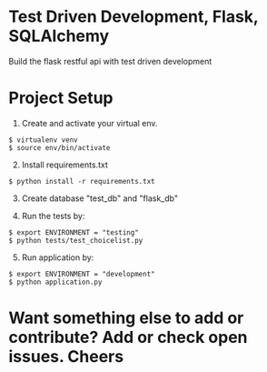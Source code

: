 # Test Driven Development, Flask, SQLAlchemy

Build the flask restful api with test driven development

# Project Setup

1. Create and activate your virtual env.
```
$ virtualenv venv
$ source env/bin/activate
```

2. Install requirements.txt
```
$ python install -r requirements.txt
```

3. Create database "test_db" and "flask_db"

4. Run the tests by:
```
$ export ENVIRONMENT = "testing"
$ python tests/test_choicelist.py
```

5. Run application by:
```
$ export ENVIRONMENT = "development"
$ python application.py
```
# Want something else to add or contribute? Add or check open issues. Cheers
